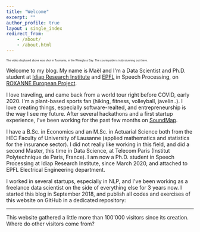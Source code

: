 ```yaml
---
title: "Welcome"
excerpt: ""
author_profile: true
layout : single_index
redirect_from: 
    - /about/
    - /about.html
---
```


<p style="font-size:0.5em">The video displayed above was shot in Tasmania, in the Wineglass Bay. The countryside is truly stunning out there.</p>

Welcome to my blog. My name is Maël and I'm a Data Scientist and  Ph.D. student at [Idiap Research Institute](https://www.idiap.ch/en) and [EPFL](https://www.epfl.ch/en/) in Speech Processing, on [ROXANNE European Project](https://roxanne-euproject.org/).

I love traveling, and came back from a world tour right before COVID, early 2020. I'm a plant-based sports fan (hiking, fitness, volleyball, javelin..). I love creating things, especially software-realted, and entrepreneurship is the way I see my future. After several hackathons and a first startup experience, I've been working for the past few months on [SoundMap](http://soundmap.io/).

I have a B.Sc. in Economics and an M.Sc. in Actuarial Science both from the HEC Faculty of University of Lausanne (applied mathematics and statistics for the insurance sector). I did not really like working in this field, and did a second Master, this time in Data Science, at Telecom Paris (Institut Polytechnique de Paris, France). I am now a Ph.D. student in Speech Processing at Idiap Research Institute, since  March 2020, and attached to EPFL Electrical Engineering department.

I worked in several startups, especially in NLP, and I've been working as a freelance data scientist on the side of everything else for 3 years now. I started this blog in September 2018, and publish all codes and exercises of this website on GitHub in a dedicated repository:

<div class="github-card" data-github="maelfabien/Machine_Learning_Tutorials" data-width="100%" data-height="" data-theme="default"></div>
<script src="//cdn.jsdelivr.net/github-cards/latest/widget.js"></script>

<hr>

This website gathered a little more than 100'000 visitors since its creation. Where do other visitors come from?

<script type="text/javascript" src="//rf.revolvermaps.com/0/0/8.js?i=5ewlq11o62v&amp;m=0&amp;c=ff0000&amp;cr1=ffffff&amp;f=arial&amp;l=33" async="async"></script>
